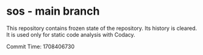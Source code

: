 # sos - main branch

This repository contains frozen state of the repository.
Its history is cleared. It is used only for static code
analysis with Codacy.

Commit Time: 1708406730